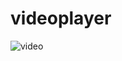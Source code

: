 # videoplayer


![video](https://user-images.githubusercontent.com/77443413/128720484-976847ea-13a8-4f4b-b0b6-7b977f1c09f0.jpeg)

